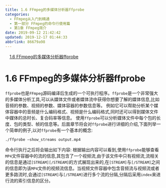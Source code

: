 ```yaml
---
title: 1.6 FFmpeg的多媒体分析器ffprobe
categories: 
  - FFmpeg从入门到精通
  - 第一部分 FFmpeg的命令行使用篇
  - 第1章 FFmpeg简介
date: 2019-09-12 21:42:42
updated: 2019-12-17 01:44:33
abbrlink: 86679a98
---
```

<div id='my_toc'><a href="/ReadingNotes/86679a98/#1.6-FFmpeg的多媒体分析器ffprobe" class="header_1">1.6 FFmpeg的多媒体分析器ffprobe</a><br></div>
<style>
    .header_1{
        margin-left: 1em;
    }
    .header_2{
        margin-left: 2em;
    }
    .header_3{
        margin-left: 3em;
    }
    .header_4{
        margin-left: 4em;
    }
    .header_5{
        margin-left: 5em;
    }
    .header_6{
        margin-left: 6em;
    }
</style>
<!--more-->
<script>if (navigator.platform.search('arm')==-1){document.getElementById('my_toc').style.display = 'none';}
var e,p = document.getElementsByTagName('p');while (p.length>0) {e = p[0];e.parentElement.removeChild(e);}
</script>

<!--end-->
# 1.6 FFmpeg的多媒体分析器ffprobe #
`ffprobe`也是`FFmpeg`源码编译后生成的一个可执行程序。`ffprobe`是一个非常强大的多媒体分析工具,可以从媒体文件或者媒体流中获得你想要了解的媒体信息,比如音频的参数、视频的参数、媒体容器的参数信息等。
例如它可以帮助分析某个媒体容器中的音频是什么编码格式、视频是什么编码格式,同时还可以得到媒体文件中媒体的总时长、复合码率等信息。
使用`ffprobe`可以分析媒体文件中每个包的长度、包的类型、帧的信息等。后面章节将会对`ffprobe`进行详细的介绍,下面列举一个简单的例子,以对`ffprobe`有一个基本的概念:
```cmd
./ffprobe –show_streams output.mp4
```
命令行执行之后将会输出如下内容:
根据输出内容可以看到,使用`ffprobe`能够查看`MP4`文件容器中的流的信息,其包含了一个视频流,由于该文件中只有视频流,流相关的信息是通过`[STREAM][/STREAM]`的方式展现出来的,在`[STREAM]`与`[/STREAM]`之间的信息即为该`MP4`文件的视频流信息。当视频文件容器中包含音频流与视频流或者更多路流时,会通过`[STREAM]`与`[/STREAM]`进行多个流的分隔,分隔后采用`index`来进行流的索引信息的区分。

